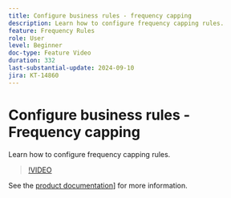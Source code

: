 ```yaml
---
title: Configure business rules - frequency capping
description: Learn how to configure frequency capping rules.
feature: Frequency Rules
role: User
level: Beginner
doc-type: Feature Video
duration: 332
last-substantial-update: 2024-09-10
jira: KT-14860
---
```


# Configure business rules - Frequency capping

Learn how to configure frequency capping rules.

>[!VIDEO](https://video.tv.adobe.com/v/3433395/?learn=on)

See the [product documentation]([https://experienceleague.adobe.com/en/docs/journey-optimizer/using/configuration/frequency-rules)] for more information.
